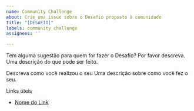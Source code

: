 ```yaml
---
name: Community Challenge
about: Crie uma issue sobre o Desafio proposto à comunidade
title: "[DESAFIO]"
labels: community challenge
assignees: ''

---
```


Tem alguma sugestão para quem for fazer o Desafio? Por favor descreva.
Uma descrição do que pode ser feito.

Descreva como você realizou o seu
Uma descrição sobre como você fez o seu.

Links úteis
- [Nome do Link](URL)

